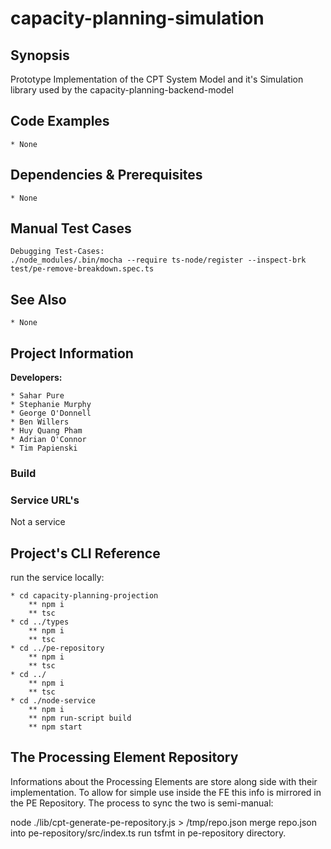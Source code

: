 # capacity-planning-simulation
## Synopsis
Prototype Implementation of the CPT System Model and it's Simulation library used by the capacity-planning-backend-model

## Code Examples
    * None

## Dependencies & Prerequisites
    * None
    
## Manual Test Cases
    Debugging Test-Cases:
    ./node_modules/.bin/mocha --require ts-node/register --inspect-brk test/pe-remove-breakdown.spec.ts 

## See Also
    * None
    
## Project Information
**Developers:**

	* Sahar Pure
	* Stephanie Murphy
	* George O'Donnell
	* Ben Willers
	* Huy Quang Pham
	* Adrian O'Connor	
	* Tim Papienski
	
### Build

### Service URL's
Not a service

## Project's CLI Reference

run the service locally:

	* cd capacity-planning-projection
		** npm i
		** tsc
	* cd ../types
		** npm i
		** tsc
	* cd ../pe-repository
		** npm i
		** tsc
	* cd ../
		** npm i
		** tsc
	* cd ./node-service
		** npm i
		** npm run-script build
		** npm start



## The Processing Element Repository

Informations about the Processing Elements are store along side with their implementation.
To allow for simple use inside the FE this info is mirrored in the PE Repository.
The process to sync the two is semi-manual:

node ./lib/cpt-generate-pe-repository.js > /tmp/repo.json
merge repo.json into pe-repository/src/index.ts
run tsfmt in pe-repository directory.

